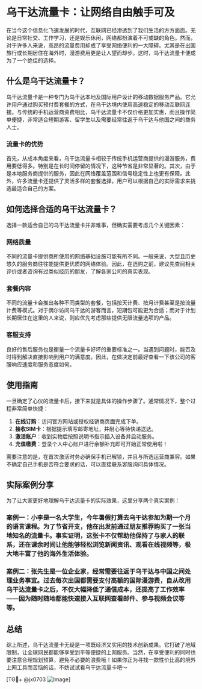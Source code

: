 # 乌干达流量卡：让网络自由触手可及

在当今这个信息化飞速发展的时代，互联网已经渗透到了我们生活的方方面面。无论是日常社交、工作学习，还是娱乐休闲，网络都扮演着不可或缺的角色。然而，对于许多人来说，高昂的流量费用却成了享受网络便利的一大障碍。尤其是在出国旅行或长期居住在海外时，漫游费用更是让人望而却步。这时，乌干达流量卡便成为了一个绝佳的选择。

## 什么是乌干达流量卡？

乌干达流量卡是一种专门为乌干达本地及国际用户设计的移动数据服务产品。它允许用户通过购买预付费套餐的方式，在乌干达境内使用高速稳定的移动互联网连接。与传统的手机运营商资费相比，乌干达流量卡不仅价格更加实惠，而且操作简单便捷，非常适合短期游客、留学生以及需要经常往返于乌干达与他国之间的商务人士。

### 流量卡的优势

首先，从成本角度来看，乌干达流量卡相较于传统手机运营商提供的漫游服务，费用要低得多。特别是在长时间停留的情况下，这种节省是非常显著的。其次，由于是本地服务商提供的服务，因此在网络覆盖范围和信号稳定性上也更有保障。此外，许多流量卡还提供了灵活多样的套餐选择，用户可以根据自己的实际需求来挑选最适合自己的方案。

## 如何选择合适的乌干达流量卡？

选择一款适合自己的乌干达流量卡并非难事，但确实需要考虑几个关键因素：

### 网络质量

不同的流量卡提供商所使用的网络基础设施可能有所不同。一般来说，大型且历史悠久的服务商往往能提供更优质的网络体验。因此，在选购之前，建议先查阅相关评价或者咨询有过类似经历的朋友，了解各家公司的真实表现。

### 套餐内容

不同的流量卡会推出各种不同类型的套餐，包括按天计费、按月计费甚至是按流量计费等模式。对于偶尔访问乌干达的游客而言，短期包可能更为合适；而对于计划长期居住在这里的人来说，则应优先考虑那些提供无限流量选项的产品。

### 客服支持

良好的售后服务也是衡量一个流量卡好坏的重要标准之一。当遇到问题时，能否及时得到解决直接影响到用户的满意度。因此，在做决定前最好查看一下该公司的客服响应速度和服务态度如何。

## 使用指南

一旦确定了心仪的流量卡后，接下来就是具体的操作步骤了。通常情况下，整个过程非常简单快捷：

1. **在线订购**：访问官方网站或授权经销商页面完成下单。
2. **接收SIM卡**：根据提示填写邮寄地址，并耐心等待快递送达。
3. **激活账户**：收到实物后按照说明书指示插入设备并启动服务。
4. **充值缴费**：登录个人中心账户进行余额补充即可开始正常使用啦！

需要注意的是，在首次激活时务必确保手机已解锁，并且与所选运营商兼容。如果不确定自己手机是否符合要求的话，可以直接联系客服询问具体情况。

## 实际案例分享

为了让大家更好地理解乌干达流量卡的实际效果，这里分享两个真实案例：

### 案例一：小李是一名大学生，今年暑假打算去乌干达参加为期一个月的语言课程。为了节省开支，他在出发前通过朋友推荐购买了一张当地知名的流量卡。事实证明，这张卡不仅帮助他保持了与家人的联系，还在课余时间让他能够轻松浏览新闻资讯、观看在线视频等，极大地丰富了他的海外生活体验。

### 案例二：张先生是一位企业家，经常需要往返于乌干达与中国之间处理业务事宜。过去每次出国都需要支付高额的国际漫游费，自从改用乌干达流量卡之后，不仅大幅降低了通信成本，还提高了工作效率——因为随时随地都能快速接入互联网查看邮件、参与视频会议等等。

## 总结

综上所述，乌干达流量卡无疑是一项既经济又实用的技术创新成果。它打破了地域限制，让全球网民都能够享受到平等便捷的上网服务。当然，在享受便利的同时也要注意合理规划预算，避免不必要的浪费哦！如果你正为寻找一款性价比高的境外上网工具而苦恼的话，不妨试试看乌干达流量卡吧～

[TG💪+ @jx0703 ![Image](https://github.com/user-attachments/assets/dbca1d08-cadb-493c-b0ec-ad6f7a83f270)]
